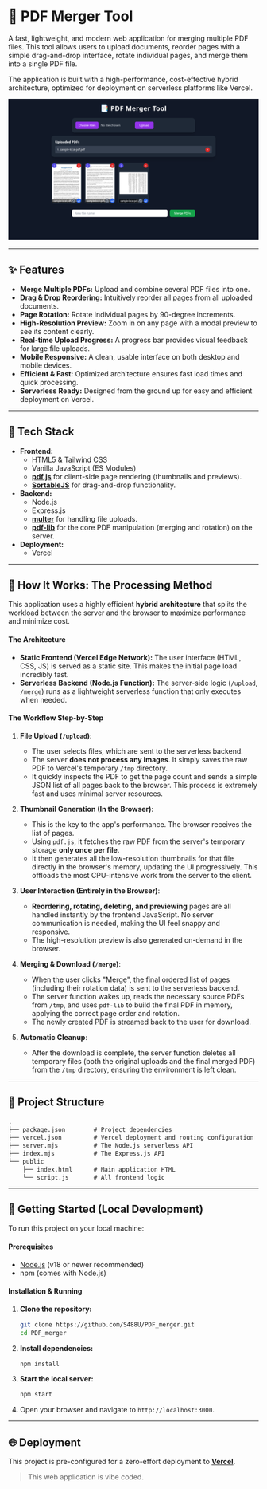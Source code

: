 # 📑 PDF Merger Tool

A fast, lightweight, and modern web application for merging multiple PDF files. This tool allows users to upload documents, reorder pages with a simple drag-and-drop interface, rotate individual pages, and merge them into a single PDF file.

The application is built with a high-performance, cost-effective hybrid architecture, optimized for deployment on serverless platforms like Vercel.

![PDF Merger Screenshot](https://github.com/S488U/PDF_merger/blob/main/public/Screenshot.png)

---

## ✨ Features

-   **Merge Multiple PDFs:** Upload and combine several PDF files into one.
-   **Drag & Drop Reordering:** Intuitively reorder all pages from all uploaded documents.
-   **Page Rotation:** Rotate individual pages by 90-degree increments.
-   **High-Resolution Preview:** Zoom in on any page with a modal preview to see its content clearly.
-   **Real-time Upload Progress:** A progress bar provides visual feedback for large file uploads.
-   **Mobile Responsive:** A clean, usable interface on both desktop and mobile devices.
-   **Efficient & Fast:** Optimized architecture ensures fast load times and quick processing.
-   **Serverless Ready:** Designed from the ground up for easy and efficient deployment on Vercel.

---

## 🔧 Tech Stack

-   **Frontend:**
    -   HTML5 & Tailwind CSS
    -   Vanilla JavaScript (ES Modules)
    -   [**pdf.js**](https://mozilla.github.io/pdf.js/) for client-side page rendering (thumbnails and previews).
    -   [**SortableJS**](https://github.com/SortableJS/Sortable) for drag-and-drop functionality.
-   **Backend:**
    -   Node.js
    -   Express.js
    -   [**multer**](https://github.com/expressjs/multer) for handling file uploads.
    -   [**pdf-lib**](https://pdf-lib.js.org/) for the core PDF manipulation (merging and rotation) on the server.
-   **Deployment:**
    -   Vercel

---

## 🚀 How It Works: The Processing Method

This application uses a highly efficient **hybrid architecture** that splits the workload between the server and the browser to maximize performance and minimize cost.

#### The Architecture
-   **Static Frontend (Vercel Edge Network):** The user interface (HTML, CSS, JS) is served as a static site. This makes the initial page load incredibly fast.
-   **Serverless Backend (Node.js Function):** The server-side logic (`/upload`, `/merge`) runs as a lightweight serverless function that only executes when needed.

#### The Workflow Step-by-Step

1.  **File Upload (`/upload`)**:
    -   The user selects files, which are sent to the serverless backend.
    -   The server **does not process any images**. It simply saves the raw PDF to Vercel's temporary `/tmp` directory.
    -   It quickly inspects the PDF to get the page count and sends a simple JSON list of all pages back to the browser. This process is extremely fast and uses minimal server resources.

2.  **Thumbnail Generation (In the Browser)**:
    -   This is the key to the app's performance. The browser receives the list of pages.
    -   Using `pdf.js`, it fetches the raw PDF from the server's temporary storage **only once per file**.
    -   It then generates all the low-resolution thumbnails for that file directly in the browser's memory, updating the UI progressively. This offloads the most CPU-intensive work from the server to the client.

3.  **User Interaction (Entirely in the Browser)**:
    -   **Reordering, rotating, deleting, and previewing** pages are all handled instantly by the frontend JavaScript. No server communication is needed, making the UI feel snappy and responsive.
    -   The high-resolution preview is also generated on-demand in the browser.

4.  **Merging & Download (`/merge`)**:
    -   When the user clicks "Merge", the final ordered list of pages (including their rotation data) is sent to the serverless backend.
    -   The server function wakes up, reads the necessary source PDFs from `/tmp`, and uses `pdf-lib` to build the final PDF in memory, applying the correct page order and rotation.
    -   The newly created PDF is streamed back to the user for download.

5.  **Automatic Cleanup**:
    -   After the download is complete, the server function deletes all temporary files (both the original uploads and the final merged PDF) from the `/tmp` directory, ensuring the environment is left clean.

---

## 📁 Project Structure

```
.
├── package.json        # Project dependencies
├── vercel.json         # Vercel deployment and routing configuration
├── server.mjs          # The Node.js serverless API
├── index.mjs           # The Express.js API
└── public
    ├── index.html      # Main application HTML
    └── script.js       # All frontend logic
```

---

## 🏁 Getting Started (Local Development)

To run this project on your local machine:

#### Prerequisites
-   [Node.js](https://nodejs.org/) (v18 or newer recommended)
-   npm (comes with Node.js)

#### Installation & Running

1.  **Clone the repository:**
    ```bash
    git clone https://github.com/S488U/PDF_merger.git
    cd PDF_merger
    ```

2.  **Install dependencies:**
    ```bash
    npm install
    ```

3.  **Start the local server:**
    ```bash
    npm start
    ```

4.  Open your browser and navigate to `http://localhost:3000`.

---

## 🌐 Deployment

This project is pre-configured for a zero-effort deployment to [**Vercel**](https://vercel.com/).

> This web application is vibe coded. 